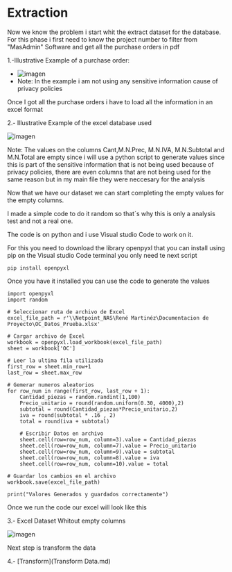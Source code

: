   # Extraction

Now we know the problem i start whit the extract dataset for the database.
For this phase i first need to know the project number to filter from "MasAdmin" Software and get all the purchase orders in pdf

1.-Illustrative Example of a purchase order:

  - ![imagen](https://github.com/ReneMtz0422/Data-Analisys-Test/assets/158523436/312d1142-6058-4895-971d-b43db145159d)
  - 
      Note: In the example i am not using any sensitive information cause of privacy policies
    

Once I got all the purchase orders i have to load all the information in an excel format

2.- Illustrative Example of the excel database used

  ![imagen](https://github.com/ReneMtz0422/Data-Analisys-Test/assets/158523436/0ddff637-90f6-4a1c-b3d3-4bb2f3be7c58)
  
   Note: The values on the columns Cant,M.N.Prec, M.N.IVA, M.N.Subtotal and M.N.Total are empty since i will use a python script to generate values since this is part of the sensitive information that is not
   being used because of privacy policies, there are even columns that are not being used for the same reason but in my main file they were neccesary for the analysis


Now that we have our dataset we can start completing the empty values for the empty columns.

I made a simple code to do it random so that´s why this is only a analysis test and not a real one.

The code is on python and i use Visual studio Code to work on it.

For this you need to download the library openpyxl that you can install using pip on the Visual studio Code terminal you only need te next script

    pip install openpyxl


Once you have it installed you can use the code to generate the values

    import openpyxl
    import random

    # Seleccionar ruta de archivo de Excel
    excel_file_path = r'\\Netpoint_NAS\René Martinéz\Documentacion de Proyecto\OC_Datos_Prueba.xlsx'

    # Cargar archivo de Excel
    workbook = openpyxl.load_workbook(excel_file_path)
    sheet = workbook['OC']

    # Leer la ultima fila utilizada
    first_row = sheet.min_row+1
    last_row = sheet.max_row

    # Gemerar numeros aleatorios
    for row_num in range(first_row, last_row + 1):
        Cantidad_piezas = random.randint(1,100)
        Precio_unitario = round(random.uniform(0.30, 4000),2)
        subtotal = round(Cantidad_piezas*Precio_unitario,2)
        iva = round(subtotal * .16 , 2)
        total = round(iva + subtotal)

        # Escribir Datos en archivo
        sheet.cell(row=row_num, column=3).value = Cantidad_piezas
        sheet.cell(row=row_num, column=7).value = Precio_unitario
        sheet.cell(row=row_num, column=9).value = subtotal
        sheet.cell(row=row_num, column=8).value = iva
        sheet.cell(row=row_num, column=10).value = total

    # Guardar los cambios en el archivo
    workbook.save(excel_file_path)

    print("Valores Generados y guardados correctamente")

Once we run the code our excel will look like this

3.- Excel Dataset Whitout empty columns

  ![imagen](https://github.com/ReneMtz0422/Data-Analysis-Test/assets/158523436/8a670973-0461-4b0c-97d4-58811fe3c1e4)


Next step is transform the data

4.- [Transform](Transform Data.md)



    




